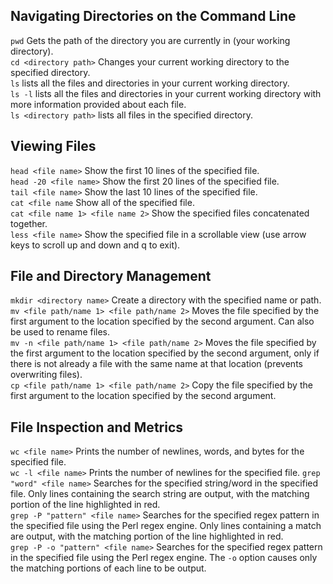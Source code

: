 ## Navigating Directories on the Command Line

`pwd` Gets the path of the directory you are currently in (your working directory).  
`cd <directory path>` Changes your current working directory to the specified directory.  
`ls` lists all the files and directories in your current working directory.  
`ls -l` lists all the files and directories in your current working directory with more information provided about each file.  
`ls <directory path>` lists all files in the specified directory.  

## Viewing Files

`head <file name>` Show the first 10 lines of the specified file.  
`head -20 <file name>` Show the first 20 lines of the specified file.  
`tail <file name>` Show the last 10 lines of the specified file.  
`cat <file name` Show all of the specified file.  
`cat <file name 1> <file name 2>` Show the specified files concatenated together.  
`less <file name>` Show the specified file in a scrollable view (use arrow keys to scroll up and down and q to exit).  

## File and Directory Management

`mkdir <directory name>` Create a directory with the specified name or path.  
`mv <file path/name 1> <file path/name 2>` Moves the file specified by the first argument to the location specified by the second argument. Can also be used to rename files.  
`mv -n <file path/name 1> <file path/name 2>` Moves the file specified by the first argument to the location specified by the second argument, only if there is not already a file with the same name at that location (prevents overwriting files).  
`cp <file path/name 1> <file path/name 2>` Copy the file specified by the first argument to the location specified by the second argument.

## File Inspection and Metrics

`wc <file name>` Prints the number of newlines, words, and bytes for the specified file.  
`wc -l <file name>` Prints the number of newlines for the specified file.
`grep "word" <file name>` Searches for the specified string/word in the specified file. Only lines containing the search string are output, with the matching portion of the line highlighted in red.  
`grep -P "pattern" <file name>` Searches for the specified regex pattern in the specified file using the Perl regex engine. Only lines containing a match are output, with the matching portion of the line highlighted in red.  
`grep -P -o "pattern" <file name>` Searches for the specified regex pattern in the specified file using the Perl regex engine. The `-o` option causes only the matching portions of each line to be output.



